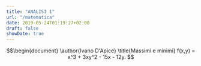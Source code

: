 ```yaml
---
title: "ANALISI 1"
url: "/matematica"
date: 2019-05-24T01:19:27+02:00
draft: false
showDate: true
---
```

$$\begin{document}
\author{Ivano D'Apice}
\title{Massimi e minimi}
f(x,y) = x^3 + 3xy^2 - 15x - 12y. $$

